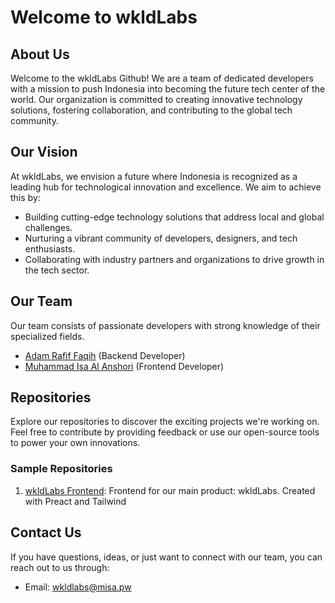 # Welcome to wkldLabs

## About Us

Welcome to the wkldLabs Github! We are a team of dedicated developers with a mission to push Indonesia into becoming the future tech center of the world. Our organization is committed to creating innovative technology solutions, fostering collaboration, and contributing to the global tech community.

## Our Vision

At wkldLabs, we envision a future where Indonesia is recognized as a leading hub for technological innovation and excellence. We aim to achieve this by:

- Building cutting-edge technology solutions that address local and global challenges.
- Nurturing a vibrant community of developers, designers, and tech enthusiasts.
- Collaborating with industry partners and organizations to drive growth in the tech sector.

## Our Team

Our team consists of passionate developers with strong knowledge of their specialized fields.

- [Adam Rafif Faqih](https://github.com/AdamRFaqih) (Backend Developer)
- [Muhammad Isa Al Anshori](https://github.com/misaalanshori) (Frontend Developer)

## Repositories

Explore our repositories to discover the exciting projects we're working on. Feel free to contribute by providing feedback or use our open-source tools to power your own innovations.

### Sample Repositories

1. [wkldLabs Frontend](https://github.com/WKLD-Labs/frontend): Frontend for our main product: wkldLabs. Created with Preact and Tailwind

## Contact Us

If you have questions, ideas, or just want to connect with our team, you can reach out to us through:

- Email: [wkldlabs@misa.pw](mailto:wkldlabs@misa.pw)
